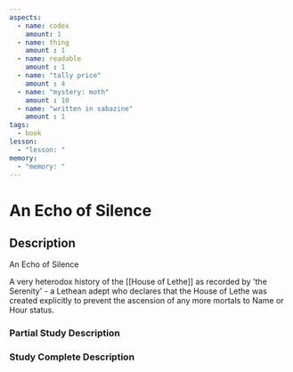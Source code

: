 ```yaml
---
aspects: 
  - name: codex
    amount: 1
  - name: thing
    amount : 1
  - name: readable
    amount : 1
  - name: "tally price"
    amount : 4
  - name: "mystery: moth"
    amount : 10
  - name: "written in sabazine"
    amount : 1
tags:
  - book
lesson:
  - "lesson: "
memory:
  - "memory: "
---
```


# An Echo of Silence

## Description
An Echo of Silence

A very heterodox history of the [[House of Lethe]] as recorded by 'the Serenity' - a Lethean adept who declares that the House of Lethe was created explicitly to prevent the ascension of any more mortals to Name or Hour status.
### Partial Study Description

### Study Complete Description
